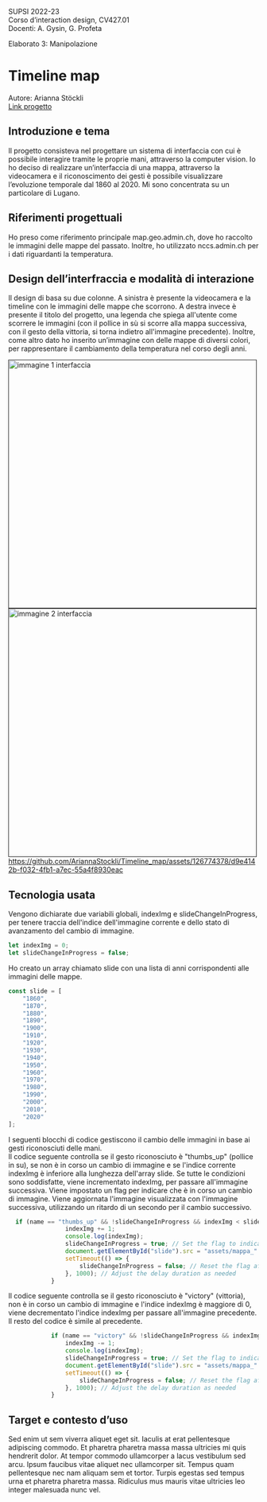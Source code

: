 SUPSI 2022-23  
Corso d’interaction design, CV427.01  
Docenti: A. Gysin, G. Profeta  

Elaborato 3: Manipolazione

# Timeline map
Autore: Arianna Stöckli<br>
[Link progetto](https://ariannastockli.github.io/Timeline_map/)


## Introduzione e tema
Il progetto consisteva nel progettare un sistema di interfaccia con cui è possibile interagire tramite le proprie mani, attraverso la computer vision. Io ho deciso di realizzare un’interfaccia di una mappa, attraverso la videocamera e il riconoscimento dei gesti è possibile visualizzare l’evoluzione temporale dal 1860 al 2020. Mi sono concentrata su un particolare di Lugano.


## Riferimenti progettuali
Ho preso come riferimento principale map.geo.admin.ch, dove ho raccolto le immagini delle mappe del passato. 
Inoltre, ho utilizzato nccs.admin.ch per i dati riguardanti la temperatura.


## Design dell’interfraccia e modalità di interazione
Il design di basa su due colonne. A sinistra è presente la videocamera e la timeline con le immagini delle mappe che scorrono. A destra invece è presente il titolo del progetto, una legenda che spiega all'utente come scorrere le immagini (con il pollice in sù si scorre alla mappa successiva, con il gesto della vittoria, si torna indietro all'immagine precedente). 
Inoltre, come altro dato ho inserito un’immagine con delle mappe di diversi colori, per rappresentare il cambiamento della temperatura nel corso degli anni.

[<img src="documentazione/img_01.png" width="500" alt="immagine 1 interfaccia">]()
[<img src="documentazione/img_02.png" width="500" alt="immagine 2 interfaccia">]()
https://github.com/AriannaStockli/Timeline_map/assets/126774378/d9e4142b-f032-4fb1-a7ec-55a4f8930eac


## Tecnologia usata
Vengono dichiarate due variabili globali, indexImg e slideChangeInProgress, per tenere traccia dell'indice dell'immagine corrente e dello stato di avanzamento del cambio di immagine.
```JavaScript
let indexImg = 0;
let slideChangeInProgress = false;
```

Ho creato un array chiamato slide con una lista di anni corrispondenti alle immagini delle mappe.
```JavaScript
const slide = [
    "1860",
    "1870",
    "1880",
    "1890",
    "1900",
    "1910",
    "1920",
    "1930",
    "1940",
    "1950",
    "1960",
    "1970",
    "1980",
    "1990",
    "2000",
    "2010",
    "2020"
];
```

I seguenti blocchi di codice gestiscono il cambio delle immagini in base ai gesti riconosciuti delle mani.<br> 
Il codice seguente controlla se il gesto riconosciuto è "thumbs_up" (pollice in su), se non è in corso un cambio di immagine e se l'indice corrente indexImg è inferiore alla lunghezza dell'array slide. Se tutte le condizioni sono soddisfatte, viene incrementato indexImg, per passare all'immagine successiva. Viene impostato un flag per indicare che è in corso un cambio di immagine. Viene aggiornata l'immagine visualizzata con l'immagine successiva, utilizzando un ritardo di un secondo per il cambio successivo.
```JavaScript
  if (name == "thumbs_up" && !slideChangeInProgress && indexImg < slide.length) {
                indexImg += 1;
                console.log(indexImg);
                slideChangeInProgress = true; // Set the flag to indicate a slide change is in progress
                document.getElementById("slide").src = "assets/mappa_" + slide[indexImg] + '.png';
                setTimeout(() => {
                    slideChangeInProgress = false; // Reset the flag after a short delay to allow the next slide change
                }, 1000); // Adjust the delay duration as needed
            }
```
Il codice seguente controlla se il gesto riconosciuto è "victory" (vittoria), non è in corso un cambio di immagine e l'indice indexImg è maggiore di 0, viene decrementato l'indice indexImg per passare all'immagine precedente. Il resto del codice è simile al precedente.

```JavaScript
            if (name == "victory" && !slideChangeInProgress && indexImg > 0) {
                indexImg -= 1;
                console.log(indexImg);
                slideChangeInProgress = true; // Set the flag to indicate a slide change is in progress
                document.getElementById("slide").src = "assets/mappa_" + slide[indexImg] + '.png';
                setTimeout(() => {
                    slideChangeInProgress = false; // Reset the flag after a short delay to allow the next slide change
                }, 1000); // Adjust the delay duration as needed
            }
```


## Target e contesto d’uso
Sed enim ut sem viverra aliquet eget sit. Iaculis at erat pellentesque adipiscing commodo. Et pharetra pharetra massa massa ultricies mi quis hendrerit dolor. At tempor commodo ullamcorper a lacus vestibulum sed arcu. Ipsum faucibus vitae aliquet nec ullamcorper sit. Tempus quam pellentesque nec nam aliquam sem et tortor. Turpis egestas sed tempus urna et pharetra pharetra massa. Ridiculus mus mauris vitae ultricies leo integer malesuada nunc vel.
